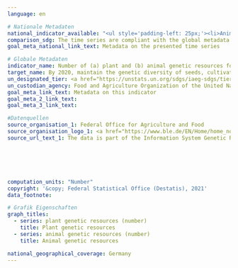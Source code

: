 ```yaml
---
language: en    

# Nationale Metadaten    
national_indicator_available: "<ul style='padding-left: 25px;'><li>Animal genetic resources</li> <li> Plant genetic resources</li></ul>"    
comparison_sdg: The time series are compliant with the global metadata.    
goal_meta_national_link_text: Metadata on the presented time series    

# Globale Metadaten    
indicator_name: Number of (a) plant and (b) animal genetic resources for food and agriculture secured in either medium- or long-term conservation facilities    
target_name: By 2020, maintain the genetic diversity of seeds, cultivated plants and farmed and domesticated animals and their related wild species, including through soundly managed and diversified seed and plant banks at the national, regional and international levels, and promote access to and fair and equitable sharing of benefits arising from the utilization of genetic resources and associated traditional knowledge, as internationally agreed    
un_designated_tier: <a href="https://unstats.un.org/sdgs/iaeg-sdgs/tier-classification/" title="Click here for more information on the UN tier classification."  target="_blank">Tier I</a>    
un_custodian_agency: Food and Agriculture Organization of the United Nations (FAO)    
goal_meta_link_text: Metadata on this indicator    
goal_meta_2_link_text:     
goal_meta_3_link_text:         

#Datenquellen
source_organisation_1: Federal Office for Agriculture and Food
source_organisation_logo_1: <a href="https://www.ble.de/EN/Home/home_node.html"><img src="https://g205sdgs.github.io/sdg-indicators/public/OrgImgEn/ble.png" alt="Logo ble" style="height:60px; width:148px" /></a>
source_url_text_1: The data is part of the Information System Genetic Resources (GENRES) of the Federal Office for Agriculture and Food (BLE).






computation_units: "Number"    
copyright: '&copy; Federal Statistical Office (Destatis), 2021'    
data_footnote:     

# Grafik Eigenschaften    
graph_titles:
  - series: plant genetic resources (number)
    title: Plant genetic resources
  - series: animal genetic resources (number)
    title: Animal genetic resources    

national_geographical_coverage: Germany    
---
```


<span></span>
